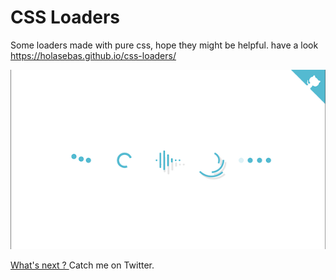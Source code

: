 # CSS Loaders
Some loaders made with pure css, hope they might be helpful. have a look https://holasebas.github.io/css-loaders/

![](https://raw.githubusercontent.com/holasebas/css-loaders/master/preview.png)

[What's next ? ](https://twitter.com/someofseb) Catch me on Twitter.
